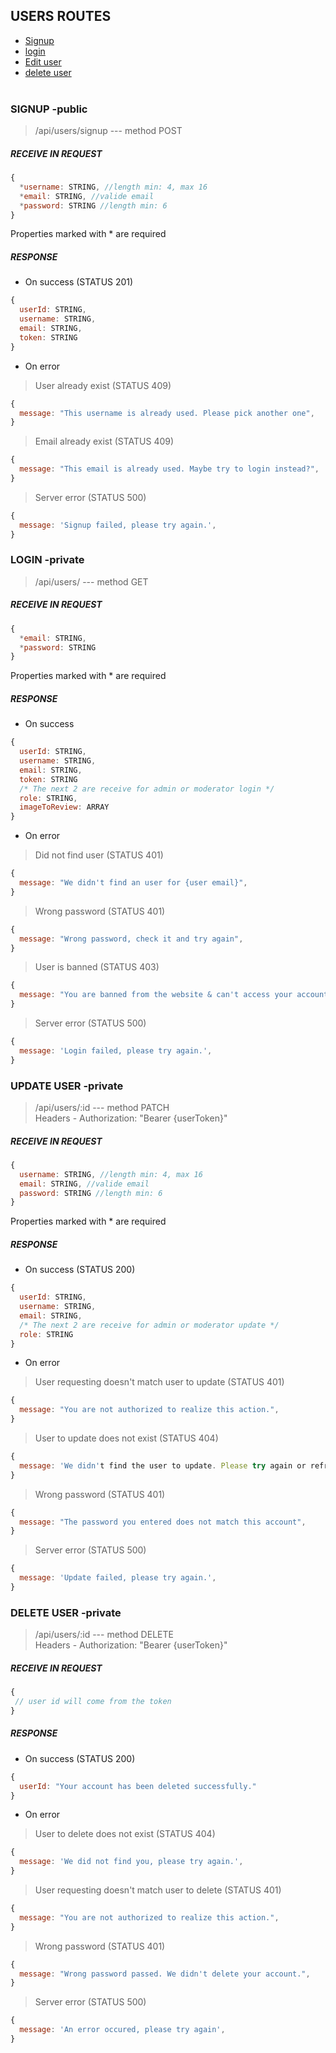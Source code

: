 ## USERS ROUTES

- [Signup](#signup--public "Goto signup")
- [login](#login--private "Goto login")
- [Edit user](#update-user--private "Goto edit user")
- [delete user](#delete-user--private "Goto delete user")
<br/><br/>

### SIGNUP -public

> /api/users/signup   --- method POST

##### RECEIVE IN REQUEST

```javascript
{
  *username: STRING, //length min: 4, max 16
  *email: STRING, //valide email
  *password: STRING //length min: 6
}
```
Properties marked with * are required

##### RESPONSE

*  On success (STATUS 201)
```javascript
{
  userId: STRING,
  username: STRING,
  email: STRING,
  token: STRING
}
```
*  On error

> User already exist (STATUS 409)
```javascript
{
  message: "This username is already used. Please pick another one",
}
```

> Email already exist (STATUS 409)
```javascript
{
  message: "This email is already used. Maybe try to login instead?",
}
```

> Server error (STATUS 500)
```javascript
{
  message: 'Signup failed, please try again.',
}
```


### LOGIN -private

> /api/users/   --- method GET

##### RECEIVE IN REQUEST

```javascript
{
  *email: STRING, 
  *password: STRING
}
```
Properties marked with * are required

##### RESPONSE

*  On success
```javascript
{
  userId: STRING,
  username: STRING,
  email: STRING,
  token: STRING
  /* The next 2 are receive for admin or moderator login */
  role: STRING,
  imageToReview: ARRAY
}
```
*  On error

> Did not find user (STATUS 401)
```javascript
{
  message: "We didn't find an user for {user email}",
}
```

> Wrong password (STATUS 401)
```javascript
{
  message: "Wrong password, check it and try again",
}
```

> User is banned (STATUS 403)
```javascript
{
  message: "You are banned from the website & can't access your account",
}
```

> Server error (STATUS 500)
```javascript
{
  message: 'Login failed, please try again.',
}
```


### UPDATE USER -private

> /api/users/:id   --- method PATCH <br/>
> Headers - Authorization: "Bearer {userToken}"

##### RECEIVE IN REQUEST

```javascript
{
  username: STRING, //length min: 4, max 16
  email: STRING, //valide email
  password: STRING //length min: 6
}
```
Properties marked with * are required

##### RESPONSE

*  On success (STATUS 200)
```javascript
{
  userId: STRING,
  username: STRING,
  email: STRING,
  /* The next 2 are receive for admin or moderator update */
  role: STRING
}
```
*  On error

> User requesting doesn't match user to update (STATUS 401)
```javascript
{
  message: "You are not authorized to realize this action.",
}
```

> User to update does not exist (STATUS 404)
```javascript
{
  message: 'We didn't find the user to update. Please try again or refresh your page.',
}
```

> Wrong password (STATUS 401)
```javascript
{
  message: "The password you entered does not match this account",
}
```

> Server error (STATUS 500)
```javascript
{
  message: 'Update failed, please try again.',
}
```


### DELETE USER -private

> /api/users/:id   --- method DELETE <br/>
> Headers - Authorization: "Bearer {userToken}"

##### RECEIVE IN REQUEST

```javascript
{
 // user id will come from the token
}
```

##### RESPONSE

*  On success (STATUS 200)
```javascript
{
  userId: "Your account has been deleted successfully."
}
```
*  On error

> User to delete does not exist (STATUS 404)
```javascript
{
  message: 'We did not find you, please try again.',
}
```

> User requesting doesn't match user to delete (STATUS 401)
```javascript
{
  message: "You are not authorized to realize this action.",
}
```

> Wrong password (STATUS 401)
```javascript
{
  message: "Wrong password passed. We didn't delete your account.",
}
```

> Server error (STATUS 500)
```javascript
{
  message: 'An error occured, please try again',
}
```
